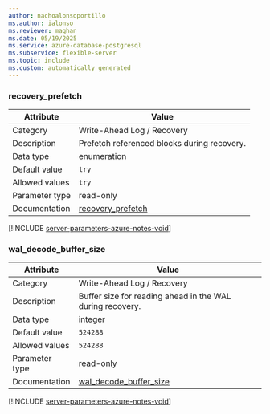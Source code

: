 ```yaml
---
author: nachoalonsoportillo
ms.author: ialonso
ms.reviewer: maghan
ms.date: 05/19/2025
ms.service: azure-database-postgresql
ms.subservice: flexible-server
ms.topic: include
ms.custom: automatically generated
---
```

### recovery_prefetch

| Attribute | Value |
| --- | --- |
| Category | Write-Ahead Log / Recovery |
| Description | Prefetch referenced blocks during recovery. |
| Data type | enumeration |
| Default value | `try` |
| Allowed values | `try` |
| Parameter type | read-only |
| Documentation | [recovery_prefetch](https://www.postgresql.org/docs/17/runtime-config-wal.html#GUC-RECOVERY-PREFETCH) |


[!INCLUDE [server-parameters-azure-notes-void](./server-parameters-azure-notes-void.md)]



### wal_decode_buffer_size

| Attribute | Value |
| --- | --- |
| Category | Write-Ahead Log / Recovery |
| Description | Buffer size for reading ahead in the WAL during recovery. |
| Data type | integer |
| Default value | `524288` |
| Allowed values | `524288` |
| Parameter type | read-only |
| Documentation | [wal_decode_buffer_size](https://www.postgresql.org/docs/17/runtime-config-wal.html#GUC-WAL-DECODE-BUFFER-SIZE) |


[!INCLUDE [server-parameters-azure-notes-void](./server-parameters-azure-notes-void.md)]



